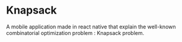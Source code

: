 # Knapsack
A mobile application made in react native that explain the well-known combinatorial optimization problem : Knapsack problem.
